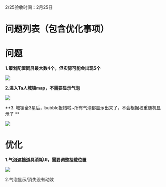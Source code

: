 2/25验收时间：2月25日

# 问题列表（包含优化事项）
# **问题**
**1.策划配置同屏最大数4个，但实际可能会出现5个**

![](https://cdn.nlark.com/yuque/0/2025/png/53684139/1740739324083-2181d09d-d5e8-448a-a609-389ea35e4af4.png)



**2.进入Ta人城镇map，不需要显示气泡**

![](https://cdn.nlark.com/yuque/0/2025/png/53684139/1740739679707-643635fc-f38a-49cb-8b86-eb9da8df4cd0.png)



**3. 城镇全3星后，bubble报错啦~所有气泡都显示出来了，不会根据权重随机显示了  **

![](https://cdn.nlark.com/yuque/0/2025/png/53684139/1740739867106-a68025a7-b288-4b45-807c-c8b8cc5d25f5.png)

# 优化
**1.气泡遮挡道具消耗UI，需要调整挂载位置**

![](https://cdn.nlark.com/yuque/0/2025/png/53684139/1740739423251-2fdbf1be-e705-4ad4-854e-bd064350ef93.png)

2.气泡显示/消失没有动效


